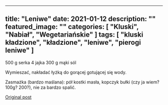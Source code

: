 
---
title: "Leniwe"
date: 2021-01-12
description: ""
featured_image: ""
categories: [ "Kluski", "Nabiał", "Wegetariańskie" ]
tags: [ "kluski kładzione", "kładzione", "leniwe", "pierogi leniwe" ]
---

<!-- Number 41 -->

500 g serka
4 jajka
300 g mąki
sól

Wymieszać, nakładać łyżką do gorącej gotującej się wody.

Zasmażka (bardzo maślana): pół kostki masła, kopczyk bułki (czy ja wiem? 100g? 200?), nie za bardzo spalić.



[Original post](https://statystycznakuchnia.wordpress.com/2021/01/12/leniwe/)


